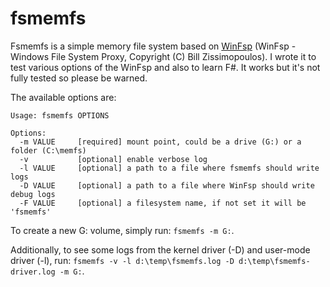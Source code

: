 
# fsmemfs

Fsmemfs is a simple memory file system based on [WinFsp](https://github.com/billziss-gh/winfsp) (WinFsp - Windows File System Proxy, Copyright (C) Bill Zissimopoulos). I wrote it to test various options of the WinFsp and also to learn F#. It works but it's not fully tested so please be warned.

The available options are:

```
Usage: fsmemfs OPTIONS

Options:
  -m VALUE     [required] mount point, could be a drive (G:) or a folder (C:\memfs)
  -v           [optional] enable verbose log
  -l VALUE     [optional] a path to a file where fsmemfs should write logs
  -D VALUE     [optional] a path to a file where WinFsp should write debug logs
  -F VALUE     [optional] a filesystem name, if not set it will be 'fsmemfs'
```

To create a new G: volume, simply run: `fsmemfs -m G:`.

Additionally, to see some logs from the kernel driver (-D) and user-mode driver (-l), run: `fsmemfs -v -l d:\temp\fsmemfs.log -D d:\temp\fsmemfs-driver.log -m G:`.
